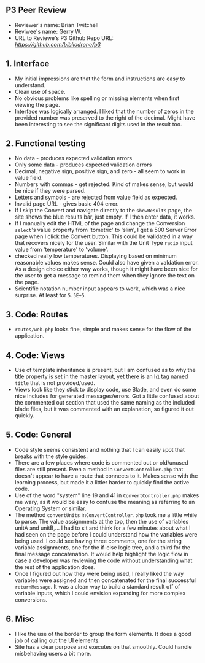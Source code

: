 ## P3 Peer Review

+ Reviewer's name: Brian Twitchell
+ Reviwee's name: Gerry W.
+ URL to Reviewe's P3 Github Repo URL: *<https://github.com/bibliodrone/p3>*

## 1. Interface
+ My initial impressions are that the form and instructions are easy to understand.
+ Clean use of space.
+ No obvious problems like spelling or missing elements when first viewing the page.
+ Interface was logically arranged. I liked that the number of zeros in the provided number was preserved to the right of the decimal. Might have been interesting to see the significant digits used in the result too.

## 2. Functional testing
+ No data - produces expected validation errors
+ Only some data - produces expected validation errors
+ Decimal, negative sign, positive sign, and zero - all seem to work in value field.
+ Numbers with commas - get rejected. Kind of makes sense, but would be nice if they were parsed.
+ Letters and symbols  - are rejected from value field as expected.
+ Invalid page URL - gives basic 404 error.
+ If I skip the Convert and navigate directly to the `showResults` page, the site shows the blue results bar, just empty. If I then enter data, it works.
+ If I manually edit the HTML of the page and change the Conversion `select`'s value property from 'tometric' to 'slim', I get a 500 Server Error page when I click the Convert button. This could be validated in a way that recovers nicely for the user. Similar with the Unit Type `radio` input value from 'temperature' to 'volume'.
+ checked really low temperatures. Displaying based on minimum reasonable values makes sense. Could also have given a valdation error. As a design choice either way works, though it might have been nice for the user to get a message to remind them when they ignore the text on the page.
+ Scientific notation number input appears to work, which was a nice surprise. At least for `5.5E+5`.

## 3. Code: Routes
+ `routes/web.php` looks fine, simple and makes sense for the flow of the application.

## 4. Code: Views
+ Use of template inheritance is present, but I am confused as to why the title property is set in the master layout, yet there is an `h1` tag named `title` that is not provided/used.
+ Views look like they stick to display code, use Blade, and even do some nice Includes for generated messages/errors. Got a little confused about the commented out section that used the same naming as the included blade files, but it was commented with an explanation, so figured it out quickly.

## 5. Code: General
+ Code style seems consistent and nothing that I can easily spot that breaks with the style guides.
+ There are a few places where code is commented out or old/unused files are still present. Even a method in `ConvertController.php` that doesn't appear to have a route that connects to it. Makes sense with the learning process, but made it a littler harder to quickly find the active code.
+ Use of the word "system" line 19 and 41 in `ConvertController.php` makes me wary, as it would be easy to confuse the meaning as referring to an Operating System or similar.
+ The method `convertUnits` in`ConvertController.php` took me a little while to parse. The value assignments at the top, then the use of variables unitA and unitB,... I had to sit and think for a few minutes about what I had seen on the page before I could understand how the variables were being used. I could see having three comments, one for the string variable assignments, one for the if-else logic tree, and a third for the final message concatenation. It would help highlight the logic flow in case a developer was reviewing the code without understanding what the rest of the application does.
+ Once I figured out how they were being used, I really liked the way variables were assigned and then concatenated for the final successful `returnMessage`. It was a clean way to build a standard result off of variable inputs, which I could envision expanding for more complex conversions.

## 6. Misc
+ I like the use of the border to group the form elements. It does a good job of calling out the UI elements.
+ Site has a clear purpose and executes on that smoothly. Could handle misbehaving users a bit more.